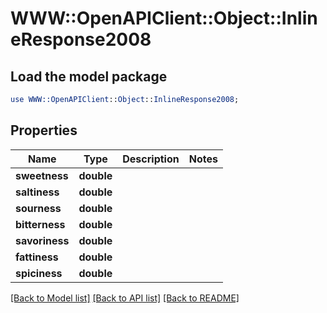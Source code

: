 # WWW::OpenAPIClient::Object::InlineResponse2008

## Load the model package
```perl
use WWW::OpenAPIClient::Object::InlineResponse2008;
```

## Properties
Name | Type | Description | Notes
------------ | ------------- | ------------- | -------------
**sweetness** | **double** |  | 
**saltiness** | **double** |  | 
**sourness** | **double** |  | 
**bitterness** | **double** |  | 
**savoriness** | **double** |  | 
**fattiness** | **double** |  | 
**spiciness** | **double** |  | 

[[Back to Model list]](../README.md#documentation-for-models) [[Back to API list]](../README.md#documentation-for-api-endpoints) [[Back to README]](../README.md)


